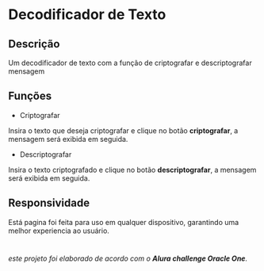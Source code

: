 # Decodificador de Texto

## Descrição

Um decodificador de texto com a função de criptografar e descriptografar mensagem

## Funções

* Criptografar

Insira o texto que deseja criptografar e clique no botão **criptografar**, a mensagem será exibida em seguida.

* Descriptografar

Insira o texto criptografado e clique no botão **descriptografar**, a mensagem será exibida em seguida.

## Responsividade

Está pagina foi feita para uso em qualquer dispositivo, garantindo uma melhor experiencia ao usuário.

#

*este projeto foi elaborado de acordo com o **Alura challenge Oracle One**.*
